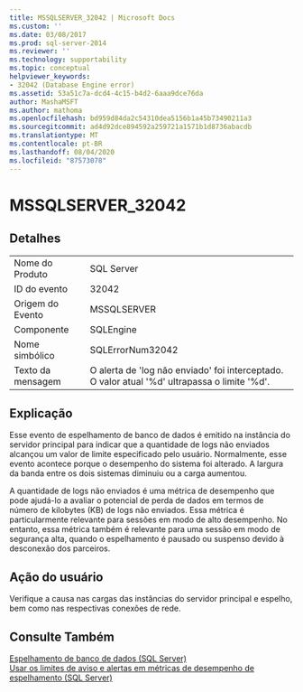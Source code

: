 ```yaml
---
title: MSSQLSERVER_32042 | Microsoft Docs
ms.custom: ''
ms.date: 03/08/2017
ms.prod: sql-server-2014
ms.reviewer: ''
ms.technology: supportability
ms.topic: conceptual
helpviewer_keywords:
- 32042 (Database Engine error)
ms.assetid: 53a51c7a-dcd4-4c15-b4d2-6aaa9dce76da
author: MashaMSFT
ms.author: mathoma
ms.openlocfilehash: bd959d84da2c54310dea5156b1a45b73490211a3
ms.sourcegitcommit: ad4d92dce894592a259721a1571b1d8736abacdb
ms.translationtype: MT
ms.contentlocale: pt-BR
ms.lasthandoff: 08/04/2020
ms.locfileid: "87573078"
---
```

# <a name="mssqlserver_32042"></a>MSSQLSERVER_32042
    
## <a name="details"></a>Detalhes  
  
|||  
|-|-|  
|Nome do Produto|SQL Server|  
|ID do evento|32042|  
|Origem do Evento|MSSQLSERVER|  
|Componente|SQLEngine|  
|Nome simbólico|SQLErrorNum32042|  
|Texto da mensagem|O alerta de 'log não enviado' foi interceptado. O valor atual '%d' ultrapassa o limite '%d'.|  
  
## <a name="explanation"></a>Explicação  
 Esse evento de espelhamento de banco de dados é emitido na instância do servidor principal para indicar que a quantidade de logs não enviados alcançou um valor de limite especificado pelo usuário. Normalmente, esse evento acontece porque o desempenho do sistema foi alterado. A largura da banda entre os dois sistemas diminuiu ou a carga aumentou.  
  
 A quantidade de logs não enviados é uma métrica de desempenho que pode ajudá-lo a avaliar o potencial de perda de dados em termos de número de kilobytes (KB) de logs não enviados. Essa métrica é particularmente relevante para sessões em modo de alto desempenho. No entanto, essa métrica também é relevante para uma sessão em modo de segurança alta, quando o espelhamento é pausado ou suspenso devido à desconexão dos parceiros.  
  
## <a name="user-action"></a>Ação do usuário  
 Verifique a causa nas cargas das instâncias do servidor principal e espelho, bem como nas respectivas conexões de rede.  
  
## <a name="see-also"></a>Consulte Também  
 [Espelhamento de banco de dados &#40;SQL Server&#41;](../../database-engine/database-mirroring/database-mirroring-sql-server.md)   
 [Usar os limites de aviso e alertas em métricas de desempenho de espelhamento &#40;SQL Server&#41;](../../database-engine/database-mirroring/use-warning-thresholds-and-alerts-on-mirroring-performance-metrics-sql-server.md)  
  
  
